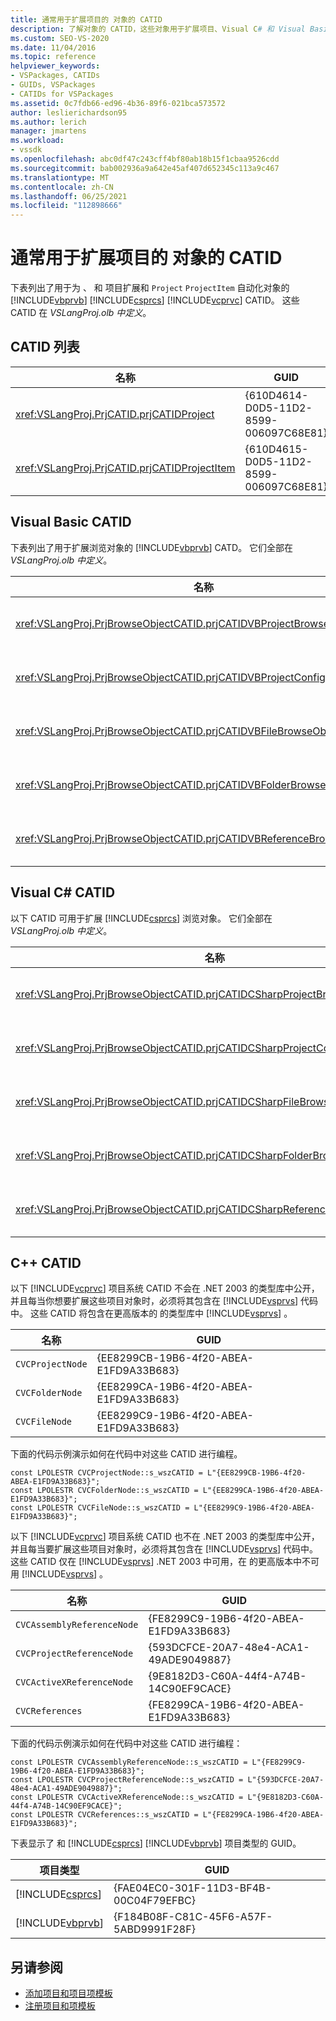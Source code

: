 ```yaml
---
title: 通常用于扩展项目的 对象的 CATID
description: 了解对象的 CATID，这些对象用于扩展项目、Visual C# 和 Visual Basic 项目的 Project 和 ProjectItem Visual C++对象。
ms.custom: SEO-VS-2020
ms.date: 11/04/2016
ms.topic: reference
helpviewer_keywords:
- VSPackages, CATIDs
- GUIDs, VSPackages
- CATIDs for VSPackages
ms.assetid: 0c7fdb66-ed96-4b36-89f6-021bca573572
author: leslierichardson95
ms.author: lerich
manager: jmartens
ms.workload:
- vssdk
ms.openlocfilehash: abc0df47c243cff4bf80ab18b15f1cbaa9526cdd
ms.sourcegitcommit: bab002936a9a642e45af407d652345c113a9c467
ms.translationtype: MT
ms.contentlocale: zh-CN
ms.lasthandoff: 06/25/2021
ms.locfileid: "112898666"
---
```

# <a name="catids-for-objects-that-are-typically-used-to-extend-projects"></a>通常用于扩展项目的 对象的 CATID
下表列出了用于为 、 和 项目扩展和 `Project` `ProjectItem` 自动化对象的 [!INCLUDE[vbprvb](../../code-quality/includes/vbprvb_md.md)] [!INCLUDE[csprcs](../../data-tools/includes/csprcs_md.md)] [!INCLUDE[vcprvc](../../code-quality/includes/vcprvc_md.md)] CATID。 这些 CATID 在 *VSLangProj.olb 中定义*。

## <a name="listing-of-catids"></a>CATID 列表

|名称|GUID|
|----------|----------|
|<xref:VSLangProj.PrjCATID.prjCATIDProject>|{610D4614-D0D5-11D2-8599-006097C68E81}|
|<xref:VSLangProj.PrjCATID.prjCATIDProjectItem>|{610D4615-D0D5-11D2-8599-006097C68E81}|

## <a name="visual-basic-catids"></a>Visual Basic CATID
 下表列出了用于扩展浏览对象的 [!INCLUDE[vbprvb](../../code-quality/includes/vbprvb_md.md)] CATD。 它们全部在 *VSLangProj.olb 中定义*。

|名称|GUID|
|----------|----------|
|<xref:VSLangProj.PrjBrowseObjectCATID.prjCATIDVBProjectBrowseObject>|{E0FDC879-C32A-4751-A3D3-0B3824BD575F}|
|<xref:VSLangProj.PrjBrowseObjectCATID.prjCATIDVBProjectConfigBrowseObject>|{67F8DD11-14EB-489b-87F0-F01C52AF3870}|
|<xref:VSLangProj.PrjBrowseObjectCATID.prjCATIDVBFileBrowseObject>|{EA5BD05D-3C72-40A5-95A0-28A2773311CA}|
|<xref:VSLangProj.PrjBrowseObjectCATID.prjCATIDVBFolderBrowseObject>|{932DC619-2EAA-4192-B7E6-3D15AD31DF49}|
|<xref:VSLangProj.PrjBrowseObjectCATID.prjCATIDVBReferenceBrowseObject>|{2289B812-8191-4e81-B7B3-174045AB0CB5}|

## <a name="visual-c-catids"></a>Visual C# CATID
 以下 CATID 可用于扩展 [!INCLUDE[csprcs](../../data-tools/includes/csprcs_md.md)] 浏览对象。 它们全部在 *VSLangProj.olb 中定义*。

|名称|GUID|
|----------|----------|
|<xref:VSLangProj.PrjBrowseObjectCATID.prjCATIDCSharpProjectBrowseObject>|{4EF9F003-DE95-4d60-96B0-212979F2A857}|
|<xref:VSLangProj.PrjBrowseObjectCATID.prjCATIDCSharpProjectConfigBrowseObject>|{A12CE10A-227F-4963-ADB6-3A43388513CA}|
|<xref:VSLangProj.PrjBrowseObjectCATID.prjCATIDCSharpFileBrowseObject>|{8D58E6AF-ED4E-48B0-8C7B-C74EF0735451}|
|<xref:VSLangProj.PrjBrowseObjectCATID.prjCATIDCSharpFolderBrowseObject>|{914FE278-054A-45DB-BF9E-5F22484CC84C}|
|<xref:VSLangProj.PrjBrowseObjectCATID.prjCATIDCSharpReferenceBrowseObject>|{2F0FA3B8-C855-4a4e-95A5-CB45C67D6C27}|

## <a name="c-catids"></a>C++ CATID
 以下 [!INCLUDE[vcprvc](../../code-quality/includes/vcprvc_md.md)] 项目系统 CATID 不会在 .NET 2003 的类型库中公开，并且每当你想要扩展这些项目对象时，必须将其包含在 [!INCLUDE[vsprvs](../../code-quality/includes/vsprvs_md.md)] 代码中。 这些 CATID 将包含在更高版本的 的类型库中 [!INCLUDE[vsprvs](../../code-quality/includes/vsprvs_md.md)] 。

|名称|GUID|
|----------|----------|
|`CVCProjectNode`|{EE8299CB-19B6-4f20-ABEA-E1FD9A33B683}|
|`CVCFolderNode`|{EE8299CA-19B6-4f20-ABEA-E1FD9A33B683}|
|`CVCFileNode`|{EE8299C9-19B6-4f20-ABEA-E1FD9A33B683}|

 下面的代码示例演示如何在代码中对这些 CATID 进行编程。

```
const LPOLESTR CVCProjectNode::s_wszCATID = L"{EE8299CB-19B6-4f20-ABEA-E1FD9A33B683}";
const LPOLESTR CVCFolderNode::s_wszCATID = L"{EE8299CA-19B6-4f20-ABEA-E1FD9A33B683}";
const LPOLESTR CVCFileNode::s_wszCATID = L"{EE8299C9-19B6-4f20-ABEA-E1FD9A33B683}";
```

 以下 [!INCLUDE[vcprvc](../../code-quality/includes/vcprvc_md.md)] 项目系统 CATID 也不在 .NET 2003 的类型库中公开，并且每当要扩展这些项目对象时，必须将其包含在 [!INCLUDE[vsprvs](../../code-quality/includes/vsprvs_md.md)] 代码中。 这些 CATID 仅在 [!INCLUDE[vsprvs](../../code-quality/includes/vsprvs_md.md)] .NET 2003 中可用，在 的更高版本中不可用 [!INCLUDE[vsprvs](../../code-quality/includes/vsprvs_md.md)] 。

|名称|GUID|
|----------|----------|
|`CVCAssemblyReferenceNode`|{FE8299C9-19B6-4f20-ABEA-E1FD9A33B683}|
|`CVCProjectReferenceNode`|{593DCFCE-20A7-48e4-ACA1-49ADE9049887}|
|`CVCActiveXReferenceNode`|{9E8182D3-C60A-44f4-A74B-14C90EF9CACE}|
|`CVCReferences`|{FE8299CA-19B6-4f20-ABEA-E1FD9A33B683}|

 下面的代码示例演示如何在代码中对这些 CATID 进行编程：

```
const LPOLESTR CVCAssemblyReferenceNode::s_wszCATID = L"{FE8299C9-19B6-4f20-ABEA-E1FD9A33B683}";
const LPOLESTR CVCProjectReferenceNode::s_wszCATID = L"{593DCFCE-20A7-48e4-ACA1-49ADE9049887}";
const LPOLESTR CVCActiveXReferenceNode::s_wszCATID = L"{9E8182D3-C60A-44f4-A74B-14C90EF9CACE}";
const LPOLESTR CVCReferences::s_wszCATID = L"{FE8299CA-19B6-4f20-ABEA-E1FD9A33B683}";
```

 下表显示了 和 [!INCLUDE[csprcs](../../data-tools/includes/csprcs_md.md)] [!INCLUDE[vbprvb](../../code-quality/includes/vbprvb_md.md)] 项目类型的 GUID。

| 项目类型 | GUID |
| - | - |
| [!INCLUDE[csprcs](../../data-tools/includes/csprcs_md.md)] | {FAE04EC0-301F-11D3-BF4B-00C04F79EFBC} |
| [!INCLUDE[vbprvb](../../code-quality/includes/vbprvb_md.md)] | {F184B08F-C81C-45F6-A57F-5ABD9991F28F} |

## <a name="see-also"></a>另请参阅
- [添加项目和项目项模板](../../extensibility/internals/adding-project-and-project-item-templates.md)
- [注册项目和项模板](../../extensibility/internals/registering-project-and-item-templates.md)
